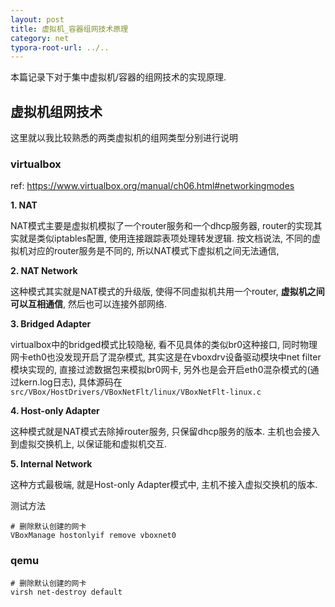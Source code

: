 ```yaml
---
layout: post
title: 虚拟机_容器组网技术原理
category: net
typora-root-url: ../..
---
```


本篇记录下对于集中虚拟机/容器的组网技术的实现原理.

## 虚拟机组网技术

这里就以我比较熟悉的两类虚拟机的组网类型分别进行说明

### virtualbox

ref: https://www.virtualbox.org/manual/ch06.html#networkingmodes

**1. NAT**

NAT模式主要是虚拟机模拟了一个router服务和一个dhcp服务器, router的实现其实就是类似iptables配置, 使用连接跟踪表项处理转发逻辑. 按文档说法, 不同的虚拟机对应的router服务是不同的, 所以NAT模式下虚拟机之间无法通信, 

**2. NAT Network**

这种模式其实就是NAT模式的升级版, 使得不同虚拟机共用一个router, **虚拟机之间可以互相通信**, 然后也可以连接外部网络. 

**3. Bridged Adapter**

virtualbox中的bridged模式比较隐秘, 看不见具体的类似br0这种接口, 同时物理网卡eth0也没发现开启了混杂模式, 其实这是在vboxdrv设备驱动模块中net filter模块实现的, 直接过滤数据包来模拟br0网卡, 另外也是会开启eth0混杂模式的(通过kern.log日志), 具体源码在`src/VBox/HostDrivers/VBoxNetFlt/linux/VBoxNetFlt-linux.c`

**4. Host-only Adapter**

这种模式就是NAT模式去除掉router服务, 只保留dhcp服务的版本. 主机也会接入到虚拟交换机上, 以保证能和虚拟机交互.

**5. Internal Network**

这种方式最极端, 就是Host-only Adapter模式中, 主机不接入虚拟交换机的版本.



测试方法

```shell
# 删除默认创建的网卡
VBoxManage hostonlyif remove vboxnet0
```



### qemu



```shell
# 删除默认创建的网卡
virsh net-destroy default
```

